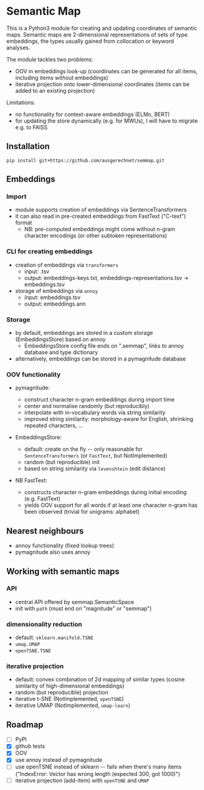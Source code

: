 # Semantic Map

This is a Python3 module for creating and updating coordinates of semantic maps. Semantic maps are 2-dimensional representations of sets of type embeddings, the types usually gained from collocation or keyword analyses.

The module tackles two problems:
- OOV in embeddings look-up (coordinates can be generated for all items, including items without embeddings)
- iterative projection onto lower-dimensional coordinates (items can be added to an existing projection)

Limitations:
- no functionality for context-aware embeddings (ELMo, BERT)
- for updating the store dynamically (e.g. for MWUs), I will have to migrate e.g. to FAISS

## Installation

```
pip install git+https://github.com/ausgerechnet/semmap.git
```

## Embeddings

### Import
- module supports creation of embeddings via SentenceTransformers 
- it can also read in pre-created embeddings from FastText ("C-text") format
  + NB: pre-computed embeddings might come without n-gram character encodings (or other subtoken representations)

### CLI for creating embeddings
- creation of embeddings via `transformers`
  + input: .tsv
  + output: embeddings-keys.txt, embeddings-representations.tsv → embeddings.tsv
- storage of embeddings via `annoy`
  + input: embeddings.tsv
  + output: embeddings.ann

### Storage
- by default, embeddings are stored in a custom storage (EmbeddingsStore) based on annoy
  + EmbeddingsStore config file ends on ".semmap", links to annoy database and type dictionary
- alternatively, embeddings can be stored in a pymagnitude database
  
### OOV functionality
- pymagnitude:
  + construct character n-gram embeddings during import time
  + center and normalise randomly (but reproducibly)
  + interpolate with in-vocabulary words via string similarity
  + improved string similarity: morphology-aware for English, shrinking repeated characters, ...

- EmbeddingsStore:
  + default: create on the fly -- only reasonable for `SentenceTransformers` (or `FastText`, but NotImplemented)
  + random (but reproducible) init
  + based on string similarity via `levenshtein` (edit distance)

- NB FastText:
  + constructs character n-gram embeddings during initial encoding (e.g. FastText)
  + yields OOV support for all words if at least one character n-gram has been observed (trivial for unigrams: alphabet)

## Nearest neighbours

- annoy functionality (fixed lookup trees)
- pymagnitude also uses annoy

## Working with semantic maps

### API
- central API offered by semmap.SemanticSpace
- init with `path` (must end on "magnitude" or "semmap")

### dimensionality reduction
- default: `sklearn.manifold.TSNE`
- `umap.UMAP`
- `openTSNE.TSNE`

### iterative projection
- default: convex combination of 2d mapping of similar types (cosine similarity of high-dimensional embeddings)
- random (but reproducible) projection
- iterative t-SNE (NotImplemented, `openTSNE`)
- iterative UMAP (NotImplemented, `umap-learn`)

## Roadmap

- [ ] PyPI
- [x] github tests
- [x] OOV
- [x] use annoy instead of pymagnitude
- [ ] use openTSNE instead of sklearn -- fails when there's many items ("IndexError: Vector has wrong length (expected 300, got 1000)")
- [ ] iterative projection (add-item) with `openTSNE` and `UMAP`
